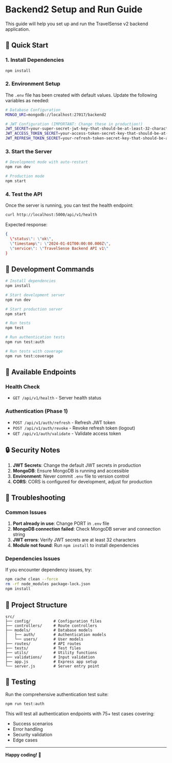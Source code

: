 # Backend2 Setup and Run Guide

This guide will help you set up and run the TravelSense v2 backend application.

## 🚀 Quick Start

### 1. Install Dependencies
```bash
npm install
```

### 2. Environment Setup
The `.env` file has been created with default values. Update the following variables as needed:

```bash
# Database Configuration
MONGO_URI=mongodb://localhost:27017/backend2

# JWT Configuration (IMPORTANT: Change these in production!)
JWT_SECRET=your-super-secret-jwt-key-that-should-be-at-least-32-characters-long
JWT_ACCESS_TOKEN_SECRET=your-access-token-secret-key-that-should-be-at-least-32-characters-long
JWT_REFRESH_TOKEN_SECRET=your-refresh-token-secret-key-that-should-be-at-least-32-characters-long
```

### 3. Start the Server
```bash
# Development mode with auto-restart
npm run dev

# Production mode
npm start
```

### 4. Test the API
Once the server is running, you can test the health endpoint:
```bash
curl http://localhost:5000/api/v1/health
```

Expected response:
```json
{
  \"status\": \"ok\",
  \"timestamp\": \"2024-01-01T00:00:00.000Z\",
  \"service\": \"TravelSense Backend API v1\"
}
```

## 🔧 Development Commands

```bash
# Install dependencies
npm install

# Start development server
npm run dev

# Start production server
npm start

# Run tests
npm test

# Run authentication tests
npm run test:auth

# Run tests with coverage
npm run test:coverage
```

## 📡 Available Endpoints

### Health Check
- `GET /api/v1/health` - Server health status

### Authentication (Phase 1)
- `POST /api/v1/auth/refresh` - Refresh JWT token
- `POST /api/v1/auth/revoke` - Revoke refresh token (logout)
- `GET /api/v1/auth/validate` - Validate access token

## 🔒 Security Notes

1. **JWT Secrets**: Change the default JWT secrets in production
2. **MongoDB**: Ensure MongoDB is running and accessible
3. **Environment**: Never commit `.env` file to version control
4. **CORS**: CORS is configured for development, adjust for production

## 🐛 Troubleshooting

### Common Issues

1. **Port already in use**: Change PORT in `.env` file
2. **MongoDB connection failed**: Check MongoDB server and connection string
3. **JWT errors**: Verify JWT secrets are at least 32 characters
4. **Module not found**: Run `npm install` to install dependencies

### Dependencies Issues
If you encounter dependency issues, try:
```bash
npm cache clean --force
rm -rf node_modules package-lock.json
npm install
```

## 📁 Project Structure

```
src/
├── config/          # Configuration files
├── controllers/     # Route controllers
├── models/          # Database models
│   ├── auth/        # Authentication models
│   └── users/       # User models
├── routes/          # API routes
├── tests/           # Test files
├── utils/           # Utility functions
├── validations/     # Input validation
├── app.js           # Express app setup
└── server.js        # Server entry point
```

## 🧪 Testing

Run the comprehensive authentication test suite:
```bash
npm run test:auth
```

This will test all authentication endpoints with 75+ test cases covering:
- Success scenarios
- Error handling
- Security validation
- Edge cases

---

**Happy coding! 🎉**